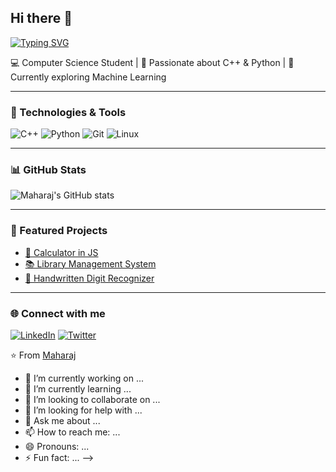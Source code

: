 ## Hi there 👋

[![Typing SVG](https://readme-typing-svg.demolab.com?font=Fira+Code&pause=1000&color=00F700&width=435&lines=CS+Student;C%2B%2B+Enthusiast;Pythonista;Future+AI+Engineer)](https://git.io/typing-svg)

💻 Computer Science Student | 🚀 Passionate about C++ & Python | 🌱 Currently exploring Machine Learning  

---

### 🔧 Technologies & Tools
![C++](https://img.shields.io/badge/-C++-00599C?logo=cplusplus&logoColor=white)
![Python](https://img.shields.io/badge/-Python-3776AB?logo=python&logoColor=white)
![Git](https://img.shields.io/badge/-Git-F05032?logo=git&logoColor=white)
![Linux](https://img.shields.io/badge/-Linux-FCC624?logo=linux&logoColor=black)

---

### 📊 GitHub Stats
![Maharaj's GitHub stats](https://github-readme-stats.vercel.app/api?username=YOUR_USERNAME&show_icons=true&theme=radical)

---

### 🚀 Featured Projects
- [🔢 Calculator in JS](https://github.com/YOUR_USERNAME/calculator)
- [📚 Library Management System](https://github.com/YOUR_USERNAME/library-management)
- [🤖 Handwritten Digit Recognizer](https://github.com/YOUR_USERNAME/digit-recognizer)

---

### 🌐 Connect with me
[![LinkedIn](https://img.shields.io/badge/LinkedIn-blue?logo=linkedin&logoColor=white)](YOUR_LINKEDIN_URL)
[![Twitter](https://img.shields.io/badge/Twitter-blue?logo=twitter&logoColor=white)](YOUR_TWITTER_URL)

⭐️ From [Maharaj](https://github.com/YOUR_USERNAME)
- 🔭 I’m currently working on ...
- 🌱 I’m currently learning ...
- 👯 I’m looking to collaborate on ...
- 🤔 I’m looking for help with ...
- 💬 Ask me about ...
- 📫 How to reach me: ...
- 😄 Pronouns: ...
- ⚡ Fun fact: ...
-->
